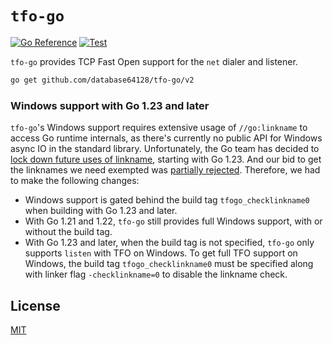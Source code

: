# `tfo-go`

[![Go Reference](https://pkg.go.dev/badge/github.com/database64128/tfo-go/v2.svg)](https://pkg.go.dev/github.com/database64128/tfo-go/v2)
[![Test](https://github.com/database64128/tfo-go/actions/workflows/test.yml/badge.svg)](https://github.com/database64128/tfo-go/actions/workflows/test.yml)

`tfo-go` provides TCP Fast Open support for the `net` dialer and listener.

```bash
go get github.com/database64128/tfo-go/v2
```

### Windows support with Go 1.23 and later

`tfo-go`'s Windows support requires extensive usage of `//go:linkname` to access Go runtime internals, as there's currently no public API for Windows async IO in the standard library. Unfortunately, the Go team has decided to [lock down future uses of linkname](https://github.com/golang/go/issues/67401), starting with Go 1.23. And our bid to get the linknames we need exempted was [partially rejected](https://github.com/golang/go/issues/67401#issuecomment-2126175774). Therefore, we had to make the following changes:

- Windows support is gated behind the build tag `tfogo_checklinkname0` when building with Go 1.23 and later.
- With Go 1.21 and 1.22, `tfo-go` still provides full Windows support, with or without the build tag.
- With Go 1.23 and later, when the build tag is not specified, `tfo-go` only supports `listen` with TFO on Windows. To get full TFO support on Windows, the build tag `tfogo_checklinkname0` must be specified along with linker flag `-checklinkname=0` to disable the linkname check.

## License

[MIT](LICENSE)
